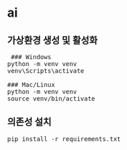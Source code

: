 # ai

## 가상환경 생성 및 활성화
<pre> ### Windows
python -m venv venv
venv\Scripts\activate

### Mac/Linux
python -m venv venv
source venv/bin/activate </pre>


## 의존성 설치 
<pre>pip install -r requirements.txt</pre
